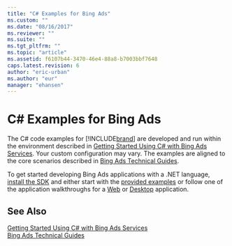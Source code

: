 ```yaml
---
title: "C# Examples for Bing Ads"
ms.custom: ""
ms.date: "08/16/2017"
ms.reviewer: ""
ms.suite: ""
ms.tgt_pltfrm: ""
ms.topic: "article"
ms.assetid: f6107b44-3470-46e4-88a8-b7003bbf7648
caps.latest.revision: 6
author: "eric-urban"
ms.author: "eur"
manager: "ehansen"
---
```

# C# Examples for Bing Ads
The C# code examples for [!INCLUDE[brand](../../../concepts/guides/includes/brand.md)] are developed and run within the environment described in [Getting Started Using C&#35; with Bing Ads Services](../../../concepts/get-started/getting-started-using-csharp-with-bing-ads-services.md). Your custom configuration may vary. The examples are aligned to the core scenarios described in [Bing Ads Technical Guides](../../../concepts/guides/bing-ads-technical-guides.md).

To get started developing Bing Ads applications with a .NET language, [install the SDK](../../../concepts/get-started/getting-started-using-csharp-with-bing-ads-services.md#installation) and either start with the [provided examples](http://go.microsoft.com/fwlink/?LinkId=525447) or follow one of the application walkthroughs for a [Web](../../../concepts/get-started/walkthrough-bing-ads-web-application-in-csharp.md) or [Desktop](../../../concepts/get-started/walkthrough-bing-ads-desktop-application-in-csharp.md) application.

## See Also
[Getting Started Using C&#35; with Bing Ads Services](../../../concepts/get-started/getting-started-using-csharp-with-bing-ads-services.md)  
[Bing Ads Technical Guides](../../../concepts/guides/bing-ads-technical-guides.md)  

